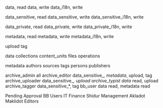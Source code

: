 
data, read
data, write
data_i18n, write

data_sensitive, read
data_sensitive, write
data_sensitive_i18n, write

data_private, read
data_private, write
data_private_i18n, write

metadata, read
metadata, write
metadata_i18n, write

upload
tag

data
    collections
    content_units
    files
    operations

metadata
    authors
    sources
    tags
    persons
    publishers

archive_admin       all
archive_editor      data_sensitive_*, metadata*, upload, tag
archive_uploader    data_sensitive_*, upload
archive_typist      data* read, upload
archive_tagger      data_sensitive_*, tag
bb_user             data read, metadata read

Pending Approval
BB Users
    IT
    Finance
    Shidur
    Management
    Akladot
        Maklidot
        Editors

